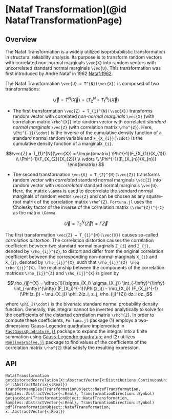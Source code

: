 # [Nataf Transformation](@id NatafTransformationPage)

## Overview

The Nataf Transformation is a widely utilized isoprobabilistic transformation in structural reliability analysis. Its purpose is to transform random vectors with correlated non-normal marginals ``\vec{X}`` into random vectors with uncorrelated standard normal marginals ``\vec{U}``. This transformation was first introduced by André Nataf in 1962 [Nataf:1962](@citet).

The Nataf Transformation ``\vec{U} = T^{N}(\vec{X})`` is composed of two transformations: 

```math
\vec{U} = T^{N}(\vec{X}) = (T_{2}^{N} \circ T_{1}^{N})(\vec{X})
```

- The first transformation ``\vec{Z} = T_{1}^{N}(\vec{X})`` transforms random vector with correlated *non-normal marginals* ``\vec{X}`` (with correlation matrix ``\rho^{X}``) into random vector with correlated *standard normal marginals* ``\vec{Z}`` (with correlation matrix ``\rho^{Z}``). Here, ``\Phi^{-1}(\cdot)`` is the inverse of the cumulative density function of a standard normal random variable and ``F_{X_{i}}(\cdot)`` is the cumulative density function of a marginal``X_{i}``.

```math
\vec{Z} = T_{1}^{N}(\vec{X}) = 
\begin{bmatrix} 
    \Phi^{-1}(F_{X_{1}}(X_{1})) \\ 
    \Phi^{-1}(F_{X_{2}}(X_{2})) \\
    \vdots \\ 
    \Phi^{-1}(F_{X_{n}}(X_{n})) 
\end{bmatrix} 
```

- The second transformation ``\vec{U} = T_{2}^{N}(\vec{Z})`` transforms random vector with *correlated* standard normal marginals ``\vec{Z}`` into random vector with *uncorrelated* standard normal marginals ``\vec{U}``. Here, the matrix ``\Gamma`` is used to decorrelate the standard normal marginals of random vector ``\vec{Z}`` and can be chosen as any square-root matrix of the correlation matrix ``\rho^{Z}``. `Fortuna.jl` uses the Cholesky factor of the inverse of the correlation matrix ``(\rho^{Z})^{-1}`` as the matrix ``\Gamma``.

```math
\vec{U} = T_{2}^{N}(\vec{Z}) = \Gamma \vec{Z}
```

The first transformation ``\vec{Z} = T_{1}^{N}(\vec{X})`` causes so-called *correlation distortion*. The correlation distortion causes the correlation coefficient between two standard normal marginals ``Z_{i}`` and ``Z_{j}``, denoted by ``\rho_{ij}^{Z}``, to distort and differ from the original correlation coefficient between the corresponding non-normal marginals ``X_{i}`` and ``X_{j}``, denoted by ``\rho_{ij}^{X}``, such that ``\rho_{ij}^{Z} \neq \rho_{ij}^{X}``. The relationship between the components of the correlation matrices ``\rho_{ij}^{Z}`` and ``\rho_{ij}^{X}`` is given by

```math
\rho_{ij}^{X} = \dfrac{1}{\sigma_{X_i} \sigma_{X_j}} \int_{-\infty}^{\infty} \int_{-\infty}^{\infty} (F_{X_i}^{-1}(\Phi(z_i)) - \mu_{X_i}) (F_{X_j}^{-1}(\Phi(z_j)) - \mu_{X_j}) \phi_2(z_i, z_j, \rho_{ij}^{Z}) dz_i dz_j
```

where ``\phi_2(\cdot)`` is the bivariate standard normal probability density function. Generally, this integral cannot be inverted analytically to solve for the coefficients of the distorted correlation matrix ``\rho^{Z}``. In order to compute these coefficients, `Fortuna.jl` package (1) employs a two-dimensions Gauss-Legendre quadrature implemented in [`FastGaussQuadrature.jl`](https://github.com/JuliaApproximation/FastGaussQuadrature.jl) package to expand the integral into a finite summation using [Gauss–Legendre quadrature](https://en.wikipedia.org/wiki/Gauss–Legendre_quadrature) and (2) utilizes [`NonlinearSolve.jl`](https://github.com/SciML/NonlinearSolve.jl) package to find values of the coefficients of the correlation matrix ``\rho^{Z}`` that satisfy the resulting expression.

## API

```@docs
NatafTransformation
getdistortedcorrelation(X::AbstractVector{<:Distributions.ContinuousUnivariateDistribution}, ρˣ::AbstractMatrix{<:Real})
transformsamples(TransformationObject::NatafTransformation, Samples::AbstractVector{<:Real}, TransformationDirection::Symbol)
getjacobian(TransformationObject::NatafTransformation, Samples::AbstractVector{<:Real}, TransformationDirection::Symbol)
pdf(TransformationObject::NatafTransformation, x::AbstractVector{<:Real})
```
